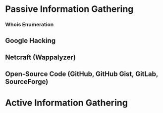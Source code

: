 # Passive Information Gathering
### Whois Enumeration
## Google Hacking
## Netcraft (Wappalyzer)
## Open-Source Code (GitHub, GitHub Gist, GitLab, SourceForge)
# Active Information Gathering
